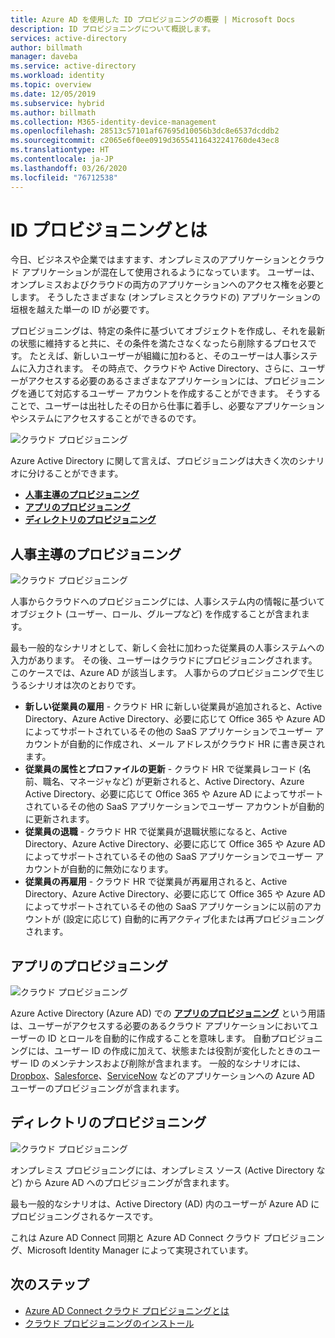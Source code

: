 ```yaml
---
title: Azure AD を使用した ID プロビジョニングの概要 | Microsoft Docs
description: ID プロビジョニングについて概説します。
services: active-directory
author: billmath
manager: daveba
ms.service: active-directory
ms.workload: identity
ms.topic: overview
ms.date: 12/05/2019
ms.subservice: hybrid
ms.author: billmath
ms.collection: M365-identity-device-management
ms.openlocfilehash: 28513c57101af67695d10056b3dc8e6537dcddb2
ms.sourcegitcommit: c2065e6f0ee0919d36554116432241760de43ec8
ms.translationtype: HT
ms.contentlocale: ja-JP
ms.lasthandoff: 03/26/2020
ms.locfileid: "76712538"
---
```

# <a name="what-is-identity-provisioning"></a>ID プロビジョニングとは

今日、ビジネスや企業ではますます、オンプレミスのアプリケーションとクラウド アプリケーションが混在して使用されるようになっています。  ユーザーは、オンプレミスおよびクラウドの両方のアプリケーションへのアクセス権を必要とします。 そうしたさまざまな (オンプレミスとクラウドの) アプリケーションの垣根を越えた単一の ID が必要です。

プロビジョニングは、特定の条件に基づいてオブジェクトを作成し、それを最新の状態に維持すると共に、その条件を満たさなくなったら削除するプロセスです。 たとえば、新しいユーザーが組織に加わると、そのユーザーは人事システムに入力されます。  その時点で、クラウドや Active Directory、さらに、ユーザーがアクセスする必要のあるさまざまなアプリケーションには、プロビジョニングを通じて対応するユーザー アカウントを作成することができます。  そうすることで、ユーザーは出社したその日から仕事に着手し、必要なアプリケーションやシステムにアクセスすることができるのです。 

![クラウド プロビジョニング](media/what-is-provisioning/cloud1.png)

Azure Active Directory に関して言えば、プロビジョニングは大きく次のシナリオに分けることができます。  

- **[人事主導のプロビジョニング](#hr-driven-provisioning)**  
- **[アプリのプロビジョニング](#app-provisioning)**  
- **[ディレクトリのプロビジョニング](#directory-provisioning)** 

## <a name="hr-driven-provisioning"></a>人事主導のプロビジョニング

![クラウド プロビジョニング](media/what-is-provisioning/cloud2.png)

人事からクラウドへのプロビジョニングには、人事システム内の情報に基づいてオブジェクト (ユーザー、ロール、グループなど) を作成することが含まれます。  

最も一般的なシナリオとして、新しく会社に加わった従業員の人事システムへの入力があります。  その後、ユーザーはクラウドにプロビジョニングされます。  このケースでは、Azure AD が該当します。  人事からのプロビジョニングで生じうるシナリオは次のとおりです。 

- **新しい従業員の雇用** - クラウド HR に新しい従業員が追加されると、Active Directory、Azure Active Directory、必要に応じて Office 365 や Azure AD によってサポートされているその他の SaaS アプリケーションでユーザー アカウントが自動的に作成され、メール アドレスがクラウド HR に書き戻されます。
- **従業員の属性とプロファイルの更新** - クラウド HR で従業員レコード (名前、職名、マネージャなど) が更新されると、Active Directory、Azure Active Directory、必要に応じて Office 365 や Azure AD によってサポートされているその他の SaaS アプリケーションでユーザー アカウントが自動的に更新されます。
- **従業員の退職** - クラウド HR で従業員が退職状態になると、Active Directory、Azure Active Directory、必要に応じて Office 365 や Azure AD によってサポートされているその他の SaaS アプリケーションでユーザー アカウントが自動的に無効になります。
- **従業員の再雇用** - クラウド HR で従業員が再雇用されると、Active Directory、Azure Active Directory、必要に応じて Office 365 や Azure AD によってサポートされているその他の SaaS アプリケーションに以前のアカウントが (設定に応じて) 自動的に再アクティブ化または再プロビジョニングされます。


## <a name="app-provisioning"></a>アプリのプロビジョニング

![クラウド プロビジョニング](media/what-is-provisioning/cloud3.png)

Azure Active Directory (Azure AD) での **[アプリのプロビジョニング](https://docs.microsoft.com/azure/active-directory/manage-apps/user-provisioning)** という用語は、ユーザーがアクセスする必要のあるクラウド アプリケーションにおいてユーザーの ID とロールを自動的に作成することを意味します。 自動プロビジョニングには、ユーザー ID の作成に加えて、状態または役割が変化したときのユーザー ID のメンテナンスおよび削除が含まれます。 一般的なシナリオには、[Dropbox](https://docs.microsoft.com/azure/active-directory/saas-apps/dropboxforbusiness-provisioning-tutorial)、[Salesforce](https://docs.microsoft.com/azure/active-directory/saas-apps/salesforce-provisioning-tutorial)、[ServiceNow](https://docs.microsoft.com/azure/active-directory/saas-apps/servicenow-provisioning-tutorial) などのアプリケーションへの Azure AD ユーザーのプロビジョニングが含まれます。

## <a name="directory-provisioning"></a>ディレクトリのプロビジョニング

![クラウド プロビジョニング](media/what-is-provisioning/cloud4.png)

オンプレミス プロビジョニングには、オンプレミス ソース (Active Directory など) から Azure AD へのプロビジョニングが含まれます。  

最も一般的なシナリオは、Active Directory (AD) 内のユーザーが Azure AD にプロビジョニングされるケースです。

これは Azure AD Connect 同期と Azure AD Connect クラウド プロビジョニング、Microsoft Identity Manager によって実現されています。 
 
## <a name="next-steps"></a>次のステップ 

- [Azure AD Connect クラウド プロビジョニングとは](what-is-cloud-provisioning.md)
- [クラウド プロビジョニングのインストール](how-to-install.md)
